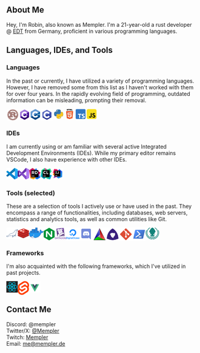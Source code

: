## About Me

Hey, I'm Robin, also known as Mempler. I'm a 21-year-old a rust developer @ [EDT](https://github.com/eon-com) from Germany, proficient in various programming languages.

<!-- I'm currently seeking job opportunities, so feel free to reach out to me via email at [contact@mempler.de](mailto:contact@mempler.de)! -->

## Languages, IDEs, and Tools

### Languages

In the past or currently, I have utilized a variety of programming languages. However, I have removed some from this list as I haven't worked with them for over four years. In the rapidly evolving field of programming, outdated information can be misleading, prompting their removal.

<img style="padding: 1.5px" align="left" alt="Rust" width="30px" src="https://raw.githubusercontent.com/Mempler/Mempler/master/assets//rust.svg"/>
<img style="padding: 1.5px" align="left" alt="CSharp" width="26px" src="https://raw.githubusercontent.com/Mempler/Mempler/master/assets//csharp.svg"/>
<img style="padding: 1.5px" align="left" alt="C++" width="25px" src="https://raw.githubusercontent.com/Mempler/Mempler/master/assets//cpp.svg"/>
<img style="padding: 1.5px" align="left" alt="C" width="30px" src="https://raw.githubusercontent.com/Mempler/Mempler/master/assets//c.svg"/>
<img style="padding: 1.5px" align="left" alt="Python" width="26px" src="https://raw.githubusercontent.com/Mempler/Mempler/master/assets//py.svg"/>
<img style="padding: 1.5px" align="left" alt="HTML5" width="26px" src="https://raw.githubusercontent.com/Mempler/Mempler/master/assets//html5.svg"/>
<img style="padding: 1.5px" align="left" alt="Typescript" width="26px" src="https://raw.githubusercontent.com/Mempler/Mempler/master/assets//typescript.svg"/>
<img style="padding: 1.5px" alt="Javascript" width="26px" src="https://raw.githubusercontent.com/Mempler/Mempler/master/assets//javascript.svg"/>

### IDEs

I am currently using or am familiar with several active Integrated Development Environments (IDEs). While my primary editor remains VSCode, I also have experience with other IDEs.

<img align="left" alt="VSCode" width="30px" src="https://raw.githubusercontent.com/Mempler/Mempler/master/assets//visual-studio-code.svg"/>
<img align="left" alt="Visual Studio 2019" width="30px" src="https://raw.githubusercontent.com/Mempler/Mempler/master/assets//vs2019.svg"/>
<img align="left" alt="Jetbrains Rider" width="30px" src="https://raw.githubusercontent.com/Mempler/Mempler/master/assets//rider.png"/>
<img align="left" alt="Jetbrains CLion + RustExtension" width="30px" src="https://raw.githubusercontent.com/Mempler/Mempler/master/assets//clion.png"/>
<img alt="Intellij Idea" width="30px" src="https://raw.githubusercontent.com/Mempler/Mempler/master/assets//intellij-idea.svg"/>

### Tools (selected)

These are a selection of tools I actively use or have used in the past. They encompass a range of functionalities, including databases, web servers, statistics and analytics tools, as well as common utilities like Git.

<img align="left" alt="MariaDB" width="30px" src="https://raw.githubusercontent.com/Mempler/Mempler/master/assets//mariadb.png"/>
<img align="left" alt="Redis" width="30px" src="https://raw.githubusercontent.com/Mempler/Mempler/master/assets//redis.svg"/>
<img align="left" alt="Docker" width="38px" src="https://raw.githubusercontent.com/Mempler/Mempler/master/assets//docker.png"/>
<img align="left" alt="NGiNX" width="30px" src="https://raw.githubusercontent.com/Mempler/Mempler/master/assets//nginx.svg"/>
<img align="left" alt="Datadog" width="30px" src="https://raw.githubusercontent.com/Mempler/Mempler/master/assets//datadog.png"/>
<img align="left" alt="Digital Ocean" width="35px" src="https://raw.githubusercontent.com/Mempler/Mempler/master/assets//digitalocean.svg"/>
<img align="left" alt="Discord" width="35px" src="https://raw.githubusercontent.com/Mempler/Mempler/master/assets//discord.svg"/>
<img align="left" alt="CMake" width="35px" src="https://raw.githubusercontent.com/Mempler/Mempler/master/assets//cmake.svg"/>
<img align="left" alt="Meson" width="35px" src="https://raw.githubusercontent.com/Mempler/Mempler/master/assets//meson.svg"/>
<img align="left" alt="Git" width="35px" src="https://raw.githubusercontent.com/Mempler/Mempler/master/assets//git.svg"/>
<img align="left" alt="Powershell" width="35px" src="https://raw.githubusercontent.com/Mempler/Mempler/master/assets//powershell.svg"/>
<img alt="Gitkraken" width="35px" src="https://raw.githubusercontent.com/Mempler/Mempler/master/assets//gitkraken.svg"/>

### Frameworks

I'm also acquainted with the following frameworks, which I've utilized in past projects.

<img align="left" alt="ReactJS" width="30px" src="https://raw.githubusercontent.com/Mempler/Mempler/master/assets//react.svg" />
<img align="left" alt="Svelte" width="30px" src="https://raw.githubusercontent.com/Mempler/Mempler/master/assets//svelte.svg" />
<img alt="Vue" width="30px" src="https://raw.githubusercontent.com/Mempler/Mempler/master/assets//vue.svg" />

## Contact Me

Discord: @mempler \
Twitter/X: [@Mempler](https://twitter.com/Mempler) \
Twitch:  [Mempler](https://twitch.tv/Mempler) \
Email:   [me@mempler.de](mailto:me@mempler.de)
